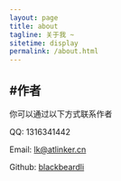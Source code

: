```yaml
---
layout: page
title: about
tagline: 关于我 ~
sitetime: display
permalink: /about.html
---
```


## #作者

你可以通过以下方式联系作者

QQ: 1316341442

Email: <a href="mailto:lk@atlinker.cn">lk@atlinker.cn</a>

Github: [blackbeardli](https://github.com/blackbeardli)


